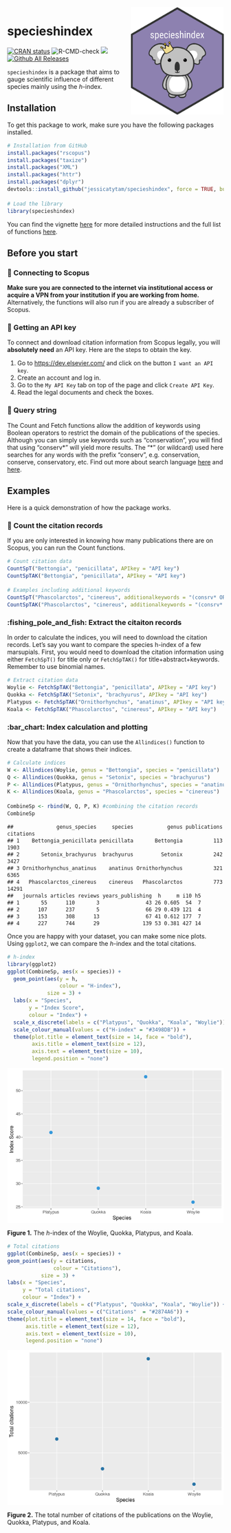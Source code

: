 
<img src="README_files/figure-gfm/stickerfile.png" alt="hexsticker" height="250px" align="right" />

# specieshindex

[![CRAN
status](https://www.r-pkg.org/badges/version/specieshindex)](https://CRAN.R-project.org/package=specieshindex)
![R-CMD-check](https://github.com/jessicatytam/specieshindex/workflows/CI/badge.svg)
[![](https://codecov.io/gh/jessicatytam/specieshindex/branch/master/graph/badge.svg)](https://codecov.io/gh/jessicatytam/specieshindex)
[![Github All
Releases](https://img.shields.io/github/downloads/jessicatytam/specieshindex/total.svg)]()

`specieshindex` is a package that aims to gauge scientific influence of
different species mainly using the *h*-index.

## Installation

To get this package to work, make sure you have the following packages
installed.

``` r
# Installation from GitHub
install.packages("rscopus")
install.packages("taxize")
install.packages("XML")
install.packages("httr")
install.packages("dplyr")
devtools::install_github("jessicatytam/specieshindex", force = TRUE, build_vignettes = FALSE)

# Load the library
library(specieshindex)
```

You can find the vignette
[here](https://github.com/jessicatytam/specieshindex/blob/master/vignettes/vignette.pdf)
for more detailed instructions and the full list of functions
[here](https://github.com/jessicatytam/specieshindex/blob/master/specieshindex_0.0.1.pdf).

## Before you start

### :mega: Connecting to Scopus

**Make sure you are connected to the internet via institutional access
or acquire a VPN from your institution if you are working from home.**
Alternatively, the functions will also run if you are already a
subscriber of Scopus.

### :key: Getting an API key

To connect and download citation information from Scopus legally, you
will **absolutely need** an API key. Here are the steps to obtain the
key.

1.  Go to <https://dev.elsevier.com/> and click on the button `I want an
    API key`.
2.  Create an account and log in.
3.  Go to the `My API Key` tab on top of the page and click `Create API
    Key`.
4.  Read the legal documents and check the boxes.

### :dart: Query string

The Count and Fetch functions allow the addition of keywords using
Boolean operators to restrict the domain of the publications of the
species. Although you can simply use keywords such as “conservation”,
you will find that using “conserv\*” will yield more results. The “\*”
(or wildcard) used here searches for any words with the prefix
“conserv”, e.g. conservation, conserve, conservatory, etc. Find out
more about search language
[here](https://guides.library.illinois.edu/c.php?g=980380&p=7089537) and
[here](http://schema.elsevier.com/dtds/document/bkapi/search/SCOPUSSearchTips.htm).

## Examples

Here is a quick demonstration of how the package works.

### :abacus: Count the citation records

If you are only interested in knowing how many publications there are on
Scopus, you can run the Count functions.

``` r
# Count citation data
CountSpT("Bettongia", "penicillata", APIkey = "API key")
CountSpTAK("Bettongia", "penicillata", APIkey = "API key")

# Examples including additional keywords
CountSpT("Phascolarctos", "cinereus", additionalkeywords = "(consrv* OR protect* OR reintrod* OR restor*)", "API key")
CountSpTAK("Phascolarctos", "cinereus", additionalkeywords = "(consrv* OR protect* OR reintrod* OR restor*)", "API key")
```

### :fishing\_pole\_and\_fish: Extract the citaiton records

In order to calculate the indices, you will need to download the
citation records. Let’s say you want to compare the species h-index of a
few marsupials. First, you would need to download the citation
information using either `FetchSpT()` for title only or `FetchSpTAK()`
for title+abstract+keywords. Remember to use binomial names.

``` r
# Extract citation data
Woylie <- FetchSpTAK("Bettongia", "penicillata", APIkey = "API key")
Quokka <- FetchSpTAK("Setonix", "brachyurus", APIkey = "API key")
Platypus <- FetchSpTAK("Ornithorhynchus", "anatinus", APIkey = "API key")
Koala <- FetchSpTAK("Phascolarctos", "cinereus", APIkey = "API key")
```

### :bar\_chart: Index calculation and plotting

Now that you have the data, you can use the `Allindices()` function to
create a dataframe that shows their indices.

``` r
# Calculate indices
W <- Allindices(Woylie, genus = "Bettongia", species = "penicillata")
Q <- Allindices(Quokka, genus = "Setonix", species = "brachyurus")
P <- Allindices(Platypus, genus = "Ornithorhynchus", species = "anatinus")
K <- Allindices(Koala, genus = "Phascolarctos", species = "cinereus")

CombineSp <- rbind(W, Q, P, K) #combining the citation records
CombineSp
```

    ##              genus_species     species           genus publications citations
    ## 1    Bettongia_penicillata penicillata       Bettongia          113      1903
    ## 2       Setonix_brachyurus  brachyurus         Setonix          242      3427
    ## 3 Ornithorhynchus_anatinus    anatinus Ornithorhynchus          321      6365
    ## 4   Phascolarctos_cinereus    cinereus   Phascolarctos          773     14291
    ##   journals articles reviews years_publishing  h     m i10 h5
    ## 1       55      110       3               43 26 0.605  54  7
    ## 2      107      237       5               66 29 0.439 121  4
    ## 3      153      308      13               67 41 0.612 177  7
    ## 4      227      744      29              139 53 0.381 427 14

Once you are happy with your dataset, you can make some nice plots.
Using `ggplot2`, we can compare the *h*-index and the total citations.

``` r
# h-index
library(ggplot2)
ggplot(CombineSp, aes(x = species)) +
  geom_point(aes(y = h,
                 colour = "H-index"),
             size = 3) +
  labs(x = "Species",
       y = "Index Score",
       colour = "Index") +
  scale_x_discrete(labels = c("Platypus", "Quokka", "Koala", "Woylie")) +
  scale_colour_manual(values = c("H-index" = "#3498DB")) +
  theme(plot.title = element_text(size = 14, face = "bold"),
        axis.title = element_text(size = 12),
        axis.text = element_text(size = 10),
        legend.position = "none")
```

<img src="README_files/figure-gfm/unnamed-chunk-6-1.png" style="display: block; margin: auto;" />

**Figure 1.** The *h*-index of the Woylie, Quokka, Platypus, and Koala.

``` r
# Total citations
ggplot(CombineSp, aes(x = species)) +
geom_point(aes(y = citations,
               colour = "Citations"),
           size = 3) +
labs(x = "Species",
     y = "Total citations",
     colour = "Index") +
scale_x_discrete(labels = c("Platypus", "Quokka", "Koala", "Woylie")) + 
scale_colour_manual(values = c("Citations"  = "#2874A6")) +
theme(plot.title = element_text(size = 14, face = "bold"),
      axis.title = element_text(size = 12),
      axis.text = element_text(size = 10),
      legend.position = "none")
```

<img src="README_files/figure-gfm/unnamed-chunk-7-1.png" style="display: block; margin: auto;" />

**Figure 2.** The total number of citations of the publications on the
Woylie, Quokka, Platypus, and Koala.
